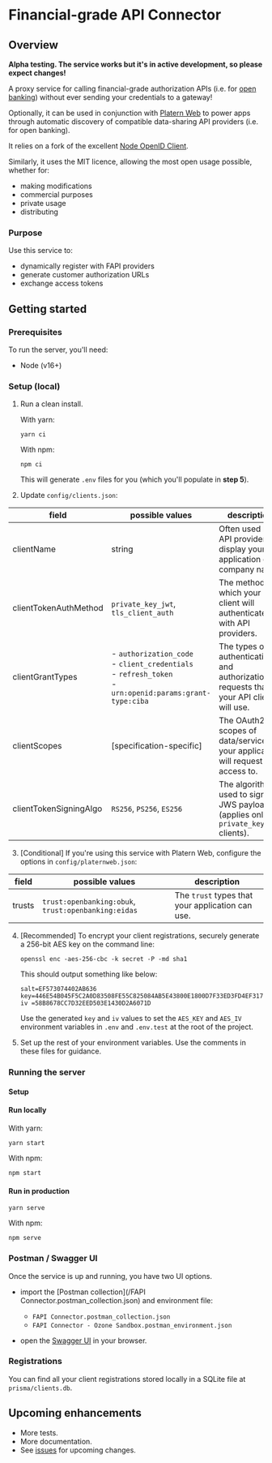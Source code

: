 # Financial-grade API Connector

## Overview

**Alpha testing. The service works but it's in active development,
so please expect changes!**

A proxy service for calling financial-grade authorization APIs
(i.e.
for [open banking](https://dextersjab.medium.com/an-overview-of-open-banking-be34e0e6800b))
without ever sending your credentials to a gateway!

Optionally, it can be used in conjunction
with [Platern Web](https://platern.com) to
power apps through automatic discovery of compatible
data-sharing API providers (i.e. for open banking).

It relies on a fork of the
excellent [Node OpenID Client](https://github.com/panva/node-openid-client).

Similarly, it uses the MIT licence, allowing the most open usage possible,
whether for:

- making modifications
- commercial purposes
- private usage
- distributing

### Purpose

Use this service to:

- dynamically register with FAPI providers
- generate customer authorization URLs
- exchange access tokens

## Getting started

### Prerequisites

To run the server, you'll need:

- Node (v16+)

### Setup (local)

1. Run a clean install.

   With yarn:
   ```shell
   yarn ci
   ```

   With npm:
   ```shell
   npm ci
   ```

   This will generate `.env` files for you (which you'll populate in **step 5**).

2. Update `config/clients.json`:

| field                  | possible values                                                                                                | description                                                                           | 
|------------------------|----------------------------------------------------------------------------------------------------------------|---------------------------------------------------------------------------------------|
| clientName             | string                                                                                                         | Often used by API providers to display your application or company name.              |
| clientTokenAuthMethod  | `private_key_jwt`, `tls_client_auth`                                                                           | The method by which your client will authenticate with API providers.                 |
| clientGrantTypes       | - `authorization_code`<br/>- `client_credentials`<br/>- `refresh_token`<br/>-`urn:openid:params:grant-type:ciba` | The types of authentication and authorization requests that your API client will use. |
| clientScopes           | [specification-specific]                                                                                       | The OAuth2 scopes of data/service your application will request access to.            |
| clientTokenSigningAlgo | `RS256`, `PS256`, `ES256`                                                                                      | The algorithm used to sign JWS payloads (applies only to `private_key_jwt` clients).  |

3. [Conditional] If you're using this service with Platern Web, configure the
   options in `config/platernweb.json`:

| field                  | possible values                                                                                                   | description                                      |
|------------------------|-------------------------------------------------------------------------------------------------------------------|--------------------------------------------------|
| trusts             | `trust:openbanking:obuk`, `trust:openbanking:eidas` | The `trust` types that your application can use. |

4. [Recommended] To encrypt your client registrations, securely generate a
   256-bit AES key on the command line:

   ```shell 
   openssl enc -aes-256-cbc -k secret -P -md sha1
   ```

   This should output something like below:
   ```shell
   salt=EF573074402AB636
   key=446E54B045F5C2A0D83508FE55C825084AB5E43800E1800D7F33ED3FD4EF317E
   iv =58B8678CC7D32EED503E1430D2A6071D
   ```
   Use the generated `key` and `iv` values to set the `AES_KEY` and `AES_IV`
   environment variables in `.env` and `.env.test` at the root of the project.

5. Set up the rest of your environment variables.
   Use the comments in these files for guidance.

### Running the server

#### Setup

#### Run locally

With yarn:

```shell
yarn start
```

With npm:

```shell
npm start
```

#### Run in production

```shell
yarn serve
```

With npm:

```shell
npm serve
```

### Postman / Swagger UI

Once the service is up and running, you have two UI options.

- import the [Postman collection](/FAPI Connector.postman_collection.json)
  and environment file:
    - `FAPI Connector.postman_collection.json`
    - `FAPI Connector - Ozone Sandbox.postman_environment.json`

- open the [Swagger UI](http://localhost:5001/docs) in your browser.

### Registrations 

You can find all your client registrations stored locally in a SQLite file at
`prisma/clients.db`.

## Upcoming enhancements

- More tests.
- More documentation.
- See [issues](https://github.com/platern/fapi-connector/issues)
  for upcoming changes.